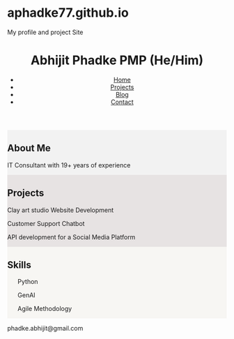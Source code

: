 # aphadke77.github.io
My profile and project Site
<header>
    <h1>Abhijit Phadke PMP (He/Him)</h1>
        <ul>
            <li><a href="#home">Home</a></li>
            <li><a href="https://github.com/aphadke77?tab=projects">Projects</a></li>
            <li><a href="https://a6hijitphadke.blogspot.com">Blog</a></li>
            <li><a href="contact.html">Contact</a></li>
        </ul>
</header>

<div class="row">
    <div class="column" style="background-color:#f2f2f2;">
        <h2>About Me</h2>
        <p>IT Consultant with 19+ years of experience</p>
    </div>
    <div class="column" style="background-color:#e7e3e3fe;">
        <h2>Projects</h2>
        <p>Clay art studio Website Development</p>
        <p>Customer Support Chatbot</p>
        <p>API development for a Social Media Platform</p>
    </div>
    <div class="column" style="background-color:#f7f6f3;">
        <h2>Skills</h2>
        <ul>Python</ul>
        <ul>GenAI</ul> 
        <ul>Agile  Methodology</ul>
        <ul></ul>
    </div>
</div>

<footer>
    <p>phadke.abhijit@gmail.com</p>
</footer>
